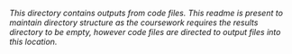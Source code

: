 *This directory contains outputs from code files. This readme is present to maintain directory structure as the coursework requires the results directory to be empty, however code files are directed to output files into this location.*